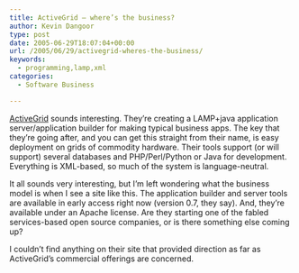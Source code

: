 ```yaml
---
title: ActiveGrid – where’s the business?
author: Kevin Dangoor
type: post
date: 2005-06-29T18:07:04+00:00
url: /2005/06/29/activegrid-wheres-the-business/
keywords:
  - programming,lamp,xml
categories:
  - Software Business

---
```

[ActiveGrid][1] sounds interesting. They&#8217;re creating a LAMP+java application server/application builder for making typical business apps. The key that they&#8217;re going after, and you can get this straight from their name, is easy deployment on grids of commodity hardware. Their tools support (or will support) several databases and PHP/Perl/Python or Java for development. Everything is XML-based, so much of the system is language-neutral.

It all sounds very interesting, but I&#8217;m left wondering what the business model is when I see a site like this. The application builder and server tools are available in early access right now (version 0.7, they say). And, they&#8217;re available under an Apache license. Are they starting one of the fabled services-based open source companies, or is there something else coming up?

I couldn&#8217;t find anything on their site that provided direction as far as ActiveGrid&#8217;s commercial offerings are concerned.

 [1]: http://www.activegrid.com/